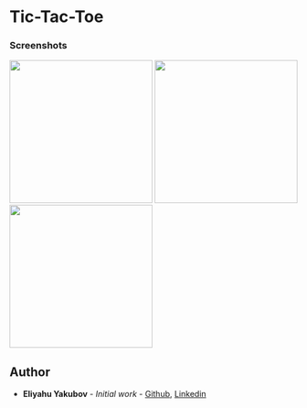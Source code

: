 # Tic-Tac-Toe

### Screenshots

<img src="https://github.com/EliYakubov7/Weather-News/blob/master/screenshots/empty_board.jpg" width="250">  
<img src="https://github.com/EliYakubov7/Weather-News/blob/master/screenshots/game_is_tied.jpg" width="250">  
<img src="https://github.com/EliYakubov7/Weather-News/blob/master/screenshots/x_has_won.jpg" width="250">  

## Author

* **Eliyahu Yakubov** - *Initial work* - [Github](https://github.com/EliYakubov7), [Linkedin](https://www.linkedin.com/in/eli-yakubov-961908173)
